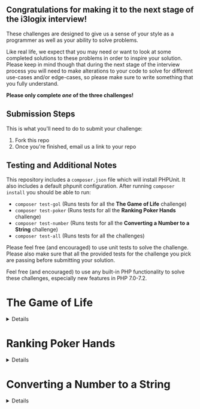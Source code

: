<h2>Congratulations for making it to the next stage of the i3logix interview!</h2>

These challenges are designed to give us a sense of your style as a programmer as well as your ability to solve problems.

Like real life, we expect that you may need or want to look at some
completed solutions to these problems in order to inspire your solution. Please keep in mind though that during the next stage of the interview process you will need to make alterations to your code to solve for different use-cases and/or edge-cases, so please make sure to write something that you fully understand.

<b>Please only complete *one* of the three challenges!</b>

<h2>Submission Steps</h2>

This is what you'll need to do to submit your challenge:

1. Fork this repo
2. Once you're finished, email us a link to your repo

<h2>Testing and Additional Notes</h2>

This repository includes a `composer.json` file which will install PHPUnit. It also includes a default phpunit configuration. After running `composer install` you should be able to run:

- `composer test-gol` (Runs tests for all the **The Game of Life** challenge)
- `composer test-poker` (Runs tests for all the **Ranking Poker Hands** challenge)
- `composer test-number` (Runs tests for all the **Converting a Number to a String** challenge)
- `composer test-all` (Runs tests for all the challenges)

Please feel free (and encouraged) to use unit tests to solve the challenge. Please also make sure that all the provided tests for the challenge you pick are passing before submitting your solution.

Feel free (and encouraged) to use any built-in PHP functionality to solve these challenges, especially new features in PHP 7.0-7.2. 

# The Game of Life
<details>

To run the provided tests, run `composer test-gol`.

Write some code that evolves generations through the "game of
life". The input will be a game board of cells, either alive (1) or dead
(0).

The code should take this board and create a new board for the
next generation based on the following rules:
1) Any live cell with fewer than two live neighbours dies (underpopulation)
2) Any live cell with two or three live neighbours lives on to
the next generation (survival)
3) Any live cell with more than three live neighbours dies
(overcrowding)
4) Any dead cell with exactly three live neighbours becomes a
live cell (reproduction)

As an example, this game board as input:

```
0 1 0 0 0
1 0 0 1 1
1 1 0 0 1
0 1 0 0 0
1 0 0 0 1
```

Will have a subsequent generation of:

```
0 0 0 0 0
1 0 1 1 1
1 1 1 1 1
0 1 0 0 0
0 0 0 0 0
```
</details>

# Ranking Poker Hands
<details>

To run the provided tests, run `composer test-poker`.

Write code that will evaluate a poker hand and determine its
rank.

Example:

Hand: Ah As 10c 7d 6s (Pair of Aces)

Hand: Kh Kc 3s 3h 2d (2 Pair)

Hand: Kh Qh 6h 2h 9h (Flush)
</details>

# Converting a Number to a String
<details>

To run the provided tests, run `composer test-number`.

Write code that will accept a number and convert it to the
appropriate string representation.

Basic Requirements:

* Represent numbers to the hundredth position
* Represent numbers at least to 9,999,999,999.99 - You can go further though.

Example:

Convert 2523.04
to "Two thousand five hundred twenty-three and 04/100 dollars"
</details>
